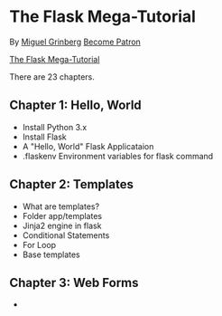 # The Flask Mega-Tutorial
By [Miguel Grinberg](https://blog.miguelgrinberg.com/author/Miguel%20Grinberg)
[Become Patron](https://patreon.com/miguelgrinberg)

[The Flask Mega-Tutorial](https://blog.miguelgrinberg.com/post/the-flask-mega-tutorial-part-i-hello-world)

There are 23 chapters.

## Chapter 1: Hello, World
- Install Python 3.x
- Install Flask
- A "Hello, World" Flask Applicataion
- .flaskenv Environment variables for flask command

## Chapter 2: Templates
- What are templates?
- Folder app/templates
- Jinja2 engine in flask
- Conditional Statements
- For Loop
- Base templates

## Chapter 3: Web Forms
- 